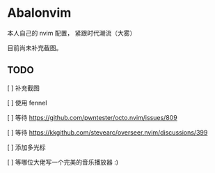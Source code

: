 # Abalonvim

本人自己的 nvim 配置， 紧跟时代潮流（大雾）

目前尚未补充截图。

## TODO

\[ \] 补充截图

\[ \] 使用 fennel

\[ \] 等待 <https://github.com/pwntester/octo.nvim/issues/809>

\[ \] 等待 <https://kkgithub.com/stevearc/overseer.nvim/discussions/399>

\[ \] 添加多光标

\[ \] 等哪位大佬写一个完美的音乐播放器 :)
